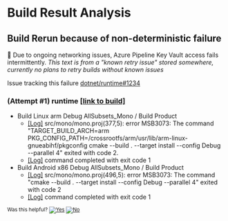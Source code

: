 # Build Result Analysis

## Build Rerun because of non-deterministic failure
:small_blue_diamond: Due to ongoing networking issues, Azure Pipeline Key Vault access fails intermittently. *This text is from a "known retry issue" stored somewhere, currently no plans to retry builds without known issues*

Issue tracking this failure [dotnet/runtime#1234](https://github.com/dotnet/runtime/issues/1234)

### (Attempt #1) runtime [[link to build]](https://dev.azure.com/dnceng/public/_build/results?buildId=983865&view=results)
* Build Linux arm Debug AllSubsets_Mono / Build Product
  * [[Log]](https://dev.azure.com/dnceng/public/_build/results?buildId=983865&view=logs&j=a39b4a58-e33b-54f5-bd2c-8b6ea43701a1&t=673eb198-64b2-54fc-cc71-ec41376307e1&l=1625) src/mono/mono.proj(377,5): error MSB3073: The command "TARGET_BUILD_ARCH=arm PKG_CONFIG_PATH=/crossrootfs/arm/usr/lib/arm-linux-gnueabihf/pkgconfig cmake --build . --target install --config Debug --parallel 4" exited with code 2.
  * [[Log]](https://dev.azure.com/dnceng/public/_build/results?buildId=983865&view=logs&j=a39b4a58-e33b-54f5-bd2c-8b6ea43701a1&t=673eb198-64b2-54fc-cc71-ec41376307e1&l=1625) command completed with exit code 1
* Build Android x86 Debug AllSubsets_Mono / Build Product
  * [[Log]](https://dev.azure.com/dnceng/public/_build/results?buildId=983865&view=logs&j=758ff361-657e-52c7-2383-2c9b9ea87442&t=5bdb2093-eed3-5c87-c252-b435d4bddc4c&l=3038) src/mono/mono.proj(496,5): error MSB3073: The command "cmake --build . --target install --config Debug --parallel 4" exited with code 2
  * [[Log]](https://dev.azure.com/dnceng/public/_build/results?buildId=983865&view=logs&j=a39b4a58-e33b-54f5-bd2c-8b6ea43701a1&t=673eb198-64b2-54fc-cc71-ec41376307e1&l=1625) command completed with exit code 1


<!-- Begin Generated Content: Doc Feedback -->
<sub>Was this helpful? [![Yes](https://helix.dot.net/f/ip/5?p=Documentation%5CDevWorkflow%5CDesign%5CGitHub-Check-Mockup%5CBuild-Failure-Pass-On-Retry.md)](https://helix.dot.net/f/p/5?p=Documentation%5CDevWorkflow%5CDesign%5CGitHub-Check-Mockup%5CBuild-Failure-Pass-On-Retry.md) [![No](https://helix.dot.net/f/in)](https://helix.dot.net/f/n/5?p=Documentation%5CDevWorkflow%5CDesign%5CGitHub-Check-Mockup%5CBuild-Failure-Pass-On-Retry.md)</sub>
<!-- End Generated Content-->

